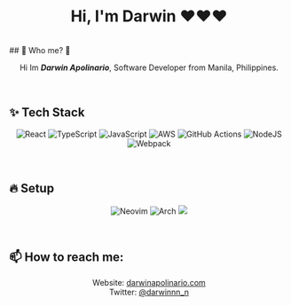 <h1 align="center"> Hi, I'm Darwin ❤️❤️❤️ </h1>

 </br>
  ## 🚀 Who me? 🤗

<div align="center">

 
  
 Hi Im ***Darwin Apolinario***, Software Developer from Manila, Philippines. 

</div>
 </br>

  ## ✨ Tech Stack
  
  
<div align="center">
  

  
![React](https://img.shields.io/badge/react-%2320232a.svg?style=for-the-badge&logo=react&logoColor=%2361DAFB)
![TypeScript](https://img.shields.io/badge/typescript-%23007ACC.svg?style=for-the-badge&logo=typescript&logoColor=white)
![JavaScript](https://img.shields.io/badge/javascript-%23323330.svg?style=for-the-badge&logo=javascript&logoColor=%23F7DF1E)
![AWS](https://img.shields.io/badge/AWS-%23FF9900.svg?style=for-the-badge&logo=amazon-aws&logoColor=white)
![GitHub Actions](https://img.shields.io/badge/github%20actions-%232671E5.svg?style=for-the-badge&logo=githubactions&logoColor=white)
![NodeJS](https://img.shields.io/badge/node.js-6DA55F?style=for-the-badge&logo=node.js&logoColor=white)
 ![Webpack](https://img.shields.io/badge/webpack-%238DD6F9.svg?style=for-the-badge&logo=webpack&logoColor=black)

</div>

 </br>
 
  ## 🔥 Setup
  
  
<div align="center">
  

  
![Neovim](https://img.shields.io/badge/NeoVim-%2357A143.svg?&style=for-the-badge&logo=neovim&logoColor=white)
 ![Arch](https://img.shields.io/badge/Arch%20Linux-1793D1?logo=arch-linux&logoColor=fff&style=for-the-badge)
<img src="https://img.shields.io/static/v1?label=WM&message=i3-gaps&color=lightgray&style=for-the-badge"/>
  
</div>


 </br>
 
## 📫 How to reach me:

<div align="center">
  
 Website: [darwinapolinario.com](https://darwinapolinario.com/)
  </br>
 Twitter: [@darwinnn_n](https://twitter.com/darwinnn_n)
    
</div>


 </br>

